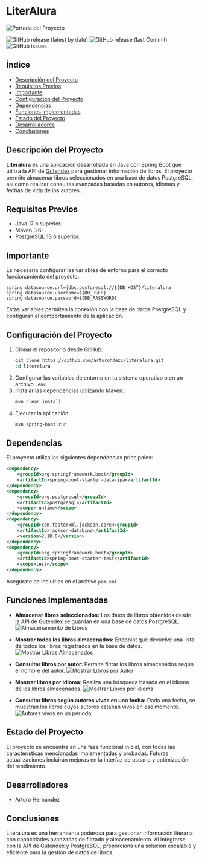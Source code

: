 # LiterAlura


![Portada del Proyecto](https://www.sydle.com/blog/assets/post/biblioteca-digital-63e521409e3c274f1050e336/capa%20biblioteca%20digital.png) 


![GitHub release (latest by date)](https://img.shields.io/github/v/release/usuario/literalura)
![GitHub release (last Commit)](https://img.shields.io/badge/last_commit-15%2F12%2F2024-brightgreen)
![GitHub issues](https://img.shields.io/github/issues/usuario/literalura)


## Índice

- [Descripción del Proyecto](#descripción-del-proyecto)
- [Requisitos Previos](#requisitos-previos)
- [Importante](#importante)
- [Configuración del Proyecto](#configuración-del-proyecto)
- [Dependencias](#dependencias)
- [Funciones Implementadas](#funciones-implementadas)
- [Estado del Proyecto](#estado-del-proyecto)
- [Desarrolladores](#desarrolladores)
- [Conclusiones](#conclusiones)

## Descripción del Proyecto

**Literalura** es una aplicación desarrollada en Java con Spring Boot que utiliza la API de [Gutendex](https://gutendex.com) para gestionar información de libros. El proyecto permite almacenar libros seleccionados en una base de datos PostgreSQL, así como realizar consultas avanzadas basadas en autores, idiomas y fechas de vida de los autores.

## Requisitos Previos

- Java 17 o superior.
- Maven 3.6+.
- PostgreSQL 13 o superior.

## Importante

Es necesario configurar las variables de entorno para el correcto funcionamiento del proyecto:

```properties
spring.datasource.url=jdbc:postgresql://${DB_HOST}/literalura
spring.datasource.username=${DB_USER}
spring.datasource.password=${DB_PASSWORD}
```

Estas variables permiten la conexión con la base de datos PostgreSQL y configuran el comportamiento de la aplicación.

## Configuración del Proyecto

1. Clonar el repositorio desde GitHub:
   ```bash
   git clone https://github.com/arturohdezc/literalura.git
   cd literalura
   ```
2. Configurar las variables de entorno en tu sistema operativo o en un archivo `.env`.
3. Instalar las dependencias utilizando Maven:
   ```bash
   mvn clean install
   ```
4. Ejecutar la aplicación:
   ```bash
   mvn spring-boot:run
   ```

## Dependencias

El proyecto utiliza las siguientes dependencias principales:

```xml
<dependency>
    <groupId>org.springframework.boot</groupId>
    <artifactId>spring-boot-starter-data-jpa</artifactId>
</dependency>
<dependency>
    <groupId>org.postgresql</groupId>
    <artifactId>postgresql</artifactId>
    <scope>runtime</scope>
</dependency>
<dependency>
    <groupId>com.fasterxml.jackson.core</groupId>
    <artifactId>jackson-databind</artifactId>
    <version>2.18.0</version>
</dependency>
<dependency>
    <groupId>org.springframework.boot</groupId>
    <artifactId>spring-boot-starter-test</artifactId>
    <scope>test</scope>
</dependency>
```

Asegúrate de incluirlas en el archivo `pom.xml`.

## Funciones Implementadas

- **Almacenar libros seleccionados:**
  Los datos de libros obtenidos desde la API de Gutendex se guardan en una base de datos PostgreSQL.
  ![Almacenamiento de Libros](https://drive.google.com/file/d/1svm_F9eaUIlpye1da3CwOg5A3aiMkhdP/view?usp=share_link)

- **Mostrar todos los libros almacenados:**
  Endpoint que devuelve una lista de todos los libros registrados en la base de datos.
  ![Mostrar Libros Almacenados](https://drive.google.com/file/d/1Xkfa7qvyUGVi1W3oSuHUinclB3nr-gor/view?usp=share_link)

- **Consultar libros por autor:**
  Permite filtrar los libros almacenados según el nombre del autor.
  ![Mostrar Libros por Autor](https://drive.google.com/file/d/1f_iTCh1X9lfDkJaN_oKQpm04ECWEuJWx/view?usp=share_link)

- **Mostrar libros por idioma:**
  Realiza una búsqueda basada en el idioma de los libros almacenados.
  ![Mostrar Libros por idioma](https://drive.google.com/file/d/1Bi1qpAHAttdVFEFmAE_jmYrzmQ2v5E8o/view?usp=share_link)

- **Consultar libros según autores vivos en una fecha:**
  Dada una fecha, se muestran los libros cuyos autores estaban vivos en ese momento.
  ![Autores vivos en un periodo](https://drive.google.com/file/d/1Bi1qpAHAttdVFEFmAE_jmYrzmQ2v5E8o/view?usp=share_link)

## Estado del Proyecto

El proyecto se encuentra en una fase funcional inicial, con todas las características mencionadas implementadas y probadas. Futuras actualizaciones incluirán mejoras en la interfaz de usuario y optimización del rendimiento.

## Desarrolladores

- Arturo Hernández

## Conclusiones

Literalura es una herramienta poderosa para gestionar información literaria con capacidades avanzadas de filtrado y almacenamiento. Al integrarse con la API de Gutendex y PostgreSQL, proporciona una solución escalable y eficiente para la gestión de datos de libros.
